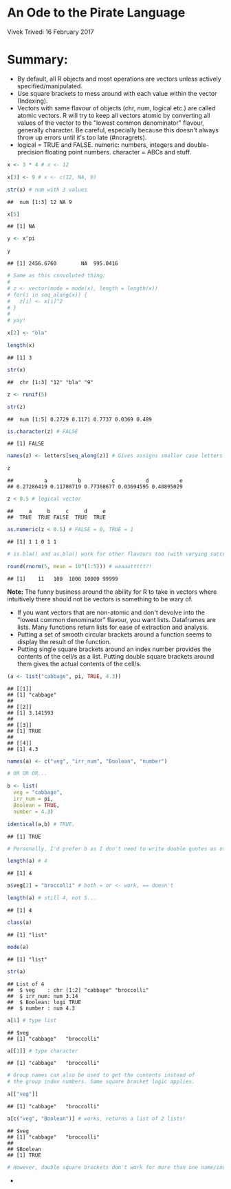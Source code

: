 An Ode to the Pirate Language
================
Vivek Trivedi
16 February 2017

Summary:
========

-   By default, all R objects and most operations are vectors unless actively specified/manipulated.
-   Use square brackets to mess around with each value within the vector (Indexing).
-   Vectors with same flavour of objects (chr, num, logical etc.) are called atomic vectors. R will try to keep all vectors atomic by converting all values of the vector to the "lowest common denominator" flavour, generally character. Be careful, especially because this doesn't always throw up errors until it's too late (\#noragrets).
-   logical = TRUE and FALSE. numeric: numbers, integers and double-precision floating point numbers. character = ABCs and stuff.

``` r
x <- 3 * 4 # x <- 12

x[3] <- 9 # x <- c(12, NA, 9)

str(x) # num with 3 values
```

    ##  num [1:3] 12 NA 9

``` r
x[5]
```

    ## [1] NA

``` r
y <- x^pi

y
```

    ## [1] 2456.6760        NA  995.0416

``` r
# Same as this convoluted thing:
# 
# z <- vector(mode = mode(x), length = length(x))
# for(i in seq_along(x)) {
#   z[i] <- x[i]^2
# }
# 
# yay!

x[2] <- "bla" 

length(x)
```

    ## [1] 3

``` r
str(x)
```

    ##  chr [1:3] "12" "bla" "9"

``` r
z <- runif(5)

str(z)
```

    ##  num [1:5] 0.2729 0.1171 0.7737 0.0369 0.489

``` r
is.character(z) # FALSE
```

    ## [1] FALSE

``` r
names(z) <- letters[seq_along(z)] # Gives assigns smaller case letters to each value in the specified vector.

z
```

    ##          a          b          c          d          e 
    ## 0.27286419 0.11708719 0.77368677 0.03694595 0.48895029

``` r
z < 0.5 # logical vector
```

    ##     a     b     c     d     e 
    ##  TRUE  TRUE FALSE  TRUE  TRUE

``` r
as.numeric(z < 0.5) # FALSE = 0, TRUE = 1
```

    ## [1] 1 1 0 1 1

``` r
# is.bla() and as.bla() work for other flavours too (with varying success).

round(rnorm(5, mean = 10^(1:5))) # waaaattttt?!
```

    ## [1]    11   100  1000 10000 99999

**Note:** The funny business around the ability for R to take in vectors where intuitively there should not be vectors is something to be wary of.

-   If you want vectors that are non-atomic and don't devolve into the "lowest common denominator" flavour, you want lists. Dataframes are lists. Many functions return lists for ease of extraction and analysis.
-   Putting a set of smooth circular brackets around a function seems to display the result of the function.
-   Putting single square brackets around an index number provides the contents of the cell/s as a list. Putting double square brackets around them gives the actual contents of the cell/s.

``` r
(a <- list("cabbage", pi, TRUE, 4.3))
```

    ## [[1]]
    ## [1] "cabbage"
    ## 
    ## [[2]]
    ## [1] 3.141593
    ## 
    ## [[3]]
    ## [1] TRUE
    ## 
    ## [[4]]
    ## [1] 4.3

``` r
names(a) <- c("veg", "irr_num", "Boolean", "number")

# OR OR OR...

b <- list(
  veg = "cabbage",
  irr_num = pi, 
  Boolean = TRUE, 
  number = 4.3)

identical(a,b) # TRUE.
```

    ## [1] TRUE

``` r
# Personally, I'd prefer b as I don't need to write double quotes as often.

length(a) # 4
```

    ## [1] 4

``` r
a$veg[2] = "broccolli" # both = or <- work, == doesn't

length(a) # still 4, not 5...
```

    ## [1] 4

``` r
class(a)
```

    ## [1] "list"

``` r
mode(a)
```

    ## [1] "list"

``` r
str(a)
```

    ## List of 4
    ##  $ veg    : chr [1:2] "cabbage" "broccolli"
    ##  $ irr_num: num 3.14
    ##  $ Boolean: logi TRUE
    ##  $ number : num 4.3

``` r
a[1] # type list
```

    ## $veg
    ## [1] "cabbage"   "broccolli"

``` r
a[[1]] # type character
```

    ## [1] "cabbage"   "broccolli"

``` r
# Group names can also be used to get the contents instead of 
# the group index numbers. Same square bracket logic applies. 

a[["veg"]]
```

    ## [1] "cabbage"   "broccolli"

``` r
a[c("veg", "Boolean")] # works, returns a list of 2 lists! 
```

    ## $veg
    ## [1] "cabbage"   "broccolli"
    ## 
    ## $Boolean
    ## [1] TRUE

``` r
# However, double square brackets don't work for more than one name/index.
```

-
